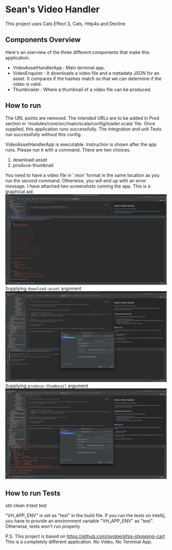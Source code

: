 Sean's Video Handler
=============
This project uses Cats Effect 3, Cats, Http4s and Decline

## Components Overview
Here's an overview of the three different components that make this application.

- VideoAssetHandlerApp : Main terminal app.
- VideoEnquirer : It downloads a video file and a metadata JSON for an asset. It compares if the hashes match so that we can determine if the video is valid.
- Thumbnailer : Where a thumbnail of a video file can be produced.

## How to run
The URL points are removed. The intended URLs are to be added in Prod section in 'modules/core/src/main/scala/config/loader.scala' file.
Once supplied, this application runs successfully. The integration and unit Tests run successfully without this config.

VideoAssetHandlerApp is executable. Instruction is shown after the app runs. 
Please run it with a command. There are two choices.

1. download-asset <asset-id>
2. produce-thumbnail

You need to have a video file in '.mov' format in the same location as you run the second command. Otherwise, you will end up with an error message.
I have attached two screenshots running the app. This is a graphical aid.
![alt text](app_execution_main_banner_without_command_argument.png)
Supplying `download-asset` argument
![alt text](app_execution_example1.png)
Supplying `produce-thumbnail` argument
![alt text](app_execution_example2.png)

## How to run Tests
sbt clean it:test test

"VH_APP_ENV" is set as "test" in the build file.
If you run the tests on intellij, you have to provide an environment variable "VH_APP_ENV" as "test".
Otherwise, tests won't run properly


P.S. This project is based on https://github.com/gvolpe/pfps-shopping-cart
This is a completely different application. No Video, No Terminal App.